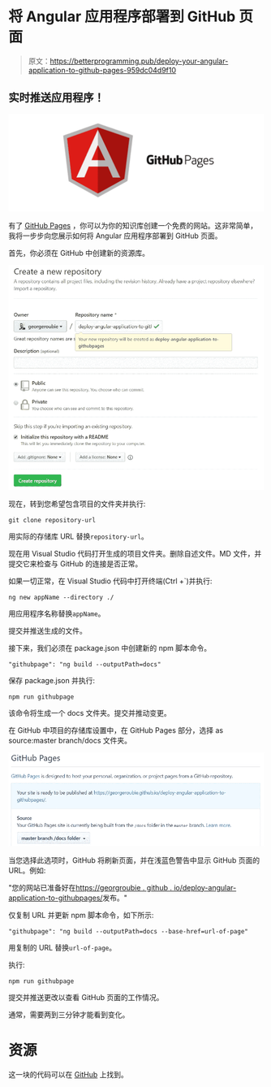 # 将 Angular 应用程序部署到 GitHub 页面

> 原文：<https://betterprogramming.pub/deploy-your-angular-application-to-github-pages-959dc04d9f10>

## 实时推送应用程序！

![](img/4c8abbfc438facc5b36cfdd933a0755c.png)

有了 [GitHub Pages](https://pages.github.com/) ，你可以为你的知识库创建一个免费的网站。这非常简单，我将一步步向您展示如何将 Angular 应用程序部署到 GitHub 页面。

首先，你必须在 GitHub 中创建新的资源库。

![](img/b705f6c425ab2bdf37835d22d3ce8280.png)

现在，转到您希望包含项目的文件夹并执行:

```
git clone repository-url
```

用实际的存储库 URL 替换`repository-url`。

现在用 Visual Studio 代码打开生成的项目文件夹。删除自述文件。MD 文件，并提交它来检查与 GitHub 的连接是否正常。

如果一切正常，在 Visual Studio 代码中打开终端(Ctrl +`)并执行:

```
ng new appName --directory ./
```

用应用程序名称替换`appName`。

提交并推送生成的文件。

接下来，我们必须在 package.json 中创建新的 npm 脚本命令。

```
"githubpage": "ng build --outputPath=docs"
```

保存 package.json 并执行:

```
npm run githubpage
```

该命令将生成一个 docs 文件夹。提交并推动变更。

在 GitHub 中项目的存储库设置中，在 GitHub Pages 部分，选择 as source:master branch/docs 文件夹。

![](img/040439ab814287d6470556e672da78ca.png)

当您选择此选项时，GitHub 将刷新页面，并在浅蓝色警告中显示 GitHub 页面的 URL。例如:

"您的网站已准备好在[https://georgroubie . github . io/deploy-angular-application-to-githubpages/](https://georgeroubie.github.io/deploy-angular-application-to-githubpages/)发布。"

仅复制 URL 并更新 npm 脚本命令，如下所示:

```
"githubpage": "ng build --outputPath=docs --base-href=url-of-page"
```

用复制的 URL 替换`url-of-page`。

执行:

```
npm run githubpage
```

提交并推送更改以查看 GitHub 页面的工作情况。

通常，需要两到三分钟才能看到变化。

# 资源

这一块的代码可以在 [GitHub](https://github.com/georgeroubie/deploy-angular-application-to-githubpages) 上找到。